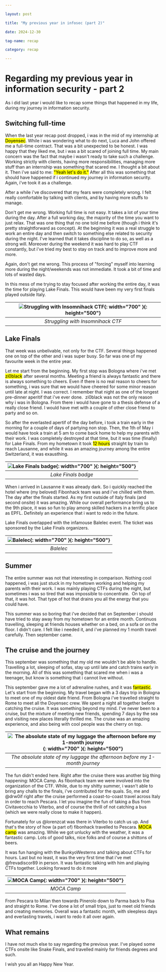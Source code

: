 ```yaml
---

layout: post

title: "My previous year in infosec (part 2)"

date: 2024-12-30

tag-name: recap

category: recap

---
```


# Regarding my previous year in information security - part 2

As i did last year i would like to recap some things that happened in my life, during my journey in information security. 

## Switching full-time

When the last year recap post dropped, i was in the mid of my internship at <mark class="hltr-orange">Doyensec</mark>. While i was wondering what to do next, Luca and John offered me a full-time contract.
That was a bit unexpected to be honest. I was happy that they liked me, but i was a bit scared of joining full time.
My main concern was the fact that maybe i wasn't ready to take such a challenge. Working strictly with clients, having more responsibilities, managing more stuff than an internship was something that scared me.
I thought a bit about it. Then i've said to me: <mark class="hltr-orange">"Yeah let's do it."</mark>
After all this was something that should have happened if i continued my journey in information security. Again, i've took it as a challenge.

After a while i've discovered that my fears were completely wrong. I felt really comfortable by talking with clients, and by having more stuffs to manage. 

Don't get me wrong. Working full time is not easy. It takes a lot of your time during the day. After a full working day, the majority of the time you want to just relax. That was one thing that no one told me before (though i think it's pretty straightforward as concept). 
At the beginning it was a real struggle to work an entire day and then switch to something else related to security during the night. I've learned that it takes discipline to do so, as well as a strong will. 
Moreover during the weekend it was hard to play CTF constantly, but i've tried my best to stay on track and to improve more and more.

Again, don't get me wrong. This process of "forcing" myself into learning more during the night/weekends was not immediate. It took a bit of time and lots of wasted days.

In this mess of me trying to stay focused after working the entire day, it was the time for playing Lake Finals. This would have been my very first finals played outside Italy. 

| ![Struggling with Insomnihack CTF](/images/2024-recap/IMG_2296.jpg){: width="700" }{: height="500"} |
|:--:|
| *Struggling with Insomnihack CTF* |

## Lake Finals

That week was unbelivable, not only for the CTF. Several things happened one on top of the other and i was super busy. So far was one of my favourite week in the entire year.

Let me start from the beginning. My first stop was Bologna where i've met <mark class="hltr-orange">zi0black</mark> after several months. Meeting a friend is always fantastic and there is always something to cheers. Even if there is no real reason to cheers for something, i was sure that we would have cheered for some minor reason until late at night. I was correct. I remember that night as one of the longest pre-dinner aperitif that i've ever done. 
zi0black was not the only reason why i was in Bologna. From there i would have gone to a thesis defense of a really close friend. I would have met with a couple of other close friend to party and so on. 

So after the everlasted apertif of the day before, i took a train early in the morning for a couple of days of partying non stop. Then, the 1th of May i would have took a train at 5 am to come back home to help my parents with their work.
I was completely destroyed at that time, but it was time (finally) for Lake Finals. From my hometown it took <mark class="hltr-orange">12 hours</mark> straight by train to reach Lausanne, and while it was an amazing journey among the entire Switzerland, it was exausthing.

| ![Lake Finals badge](/images/2024-recap/IMG_3319.jpg){: width="700" }{: height="500"} |
|:--:|
| *Lake Finals badge* |

When i arrived in Lausanne it was already dark. So i quickly reached the hotel where (my beloved) Fibonhack team was and i've chilled with them. The day after the finals started.
As my first outside of Italy finals (and second onsite) it was amazing. While our overall performance bring us to the 9th place, it was so fun to play among skilled hackers in a terrific place as EPFL. Definitely an experience that i want to redo in the future.

Lake Finals overlapped with the infamouse Balelec event. The ticket was sponsored by the Lake Finals organizers.

| ![Balelec](/images/2024-recap/IMG_3431.jpg){: width="700" }{: height="500"} |
|:--:|
| *Balelec* |

## Summer
 
The entire summer was not that interesting in comparison. Nothing cool happened, i was just stuck in my hometown working and helping my parents with their work. I was mainly playing CTFs during the night, but sometimes i was so tired that was impossible to concentrate. 
On top of that, it was hot. That type of hot that drains you all the energy that you could have.

This summer was so boring that i've decided that on September i should have tried to stay away from my hometown for an entire month. Continuos travelling, sleeping at friends houses whether on a bed, on a sofa or on the floor. I didn't care. I felt like i needed it, and i've planned my 1 month travel carefully. Then september came.

## The cruise and the journey 

This september was something that my old me wouldn't be able to handle. Travelling a lot, sleeping of sofas, stay up until late and catch trains early in the morning. All of this was something that scared me when i was a teenager, but know is something that i cannot live without. 

This september gave me a lot of adrenaline rushes, and it was <mark class="hltr-orange">fantastic</mark>. Let's start from the beginning. My travel began with a 3 days trip in Bologna to meet one of my oldest date friend.
From Bologna i've travelled straight to Rome to meet all the Doyensec crew. We spent a night all together before catching the cruise. It was something beyond my mind. I've never been to a cruise, but the mixture of meeting new friends, spending 7 days by the sea and visiting new places literally thrilled me.
The cruise was an amazing experience, and also being with cool people was the cherry on top. 

| ![The absolute state of my luggage the afternoon before my 1-month journey](/images/2024-recap/IMG_4341.jpg){: width="700" }{: height="500"} |
|:--:|
| *The absolute state of my luggage the afternoon before my 1-month journey* |
  
The fun didn't ended here. Right after the cruise there was another big thing happening: MOCA Camp. As fibonhack team we were involved into the organization of the CTF. While, due to my shitty summer, i wasn't able to bring any challs to the finals, i've contributed for the quals.
So, me and @drw0if right after the cruise performed a coast-to-coast travel across Italy in order to reach Pescara. I let you imagine the fun of taking a Bus from Civitavecchia to Viterbo, and of course the thrill of not catching a bus (which we were really close to make it happen). 

Fortunately for us @lorenzcat was there in Viterbo to catch us up. And that's the story of how (a part of) fibonhack travelled to Pescara.
<mark class="hltr-orange">MOCA camp</mark> was amazing. While we got unlucky with the weather, it was a fantastic camp. Lots of good talks, nice folks and of course a shittons of beers. 

It was fun hanging with the BunkyoWesterns and talking about CTFs for hours.
Last but no least, it was the very first time that i've met @frevadiscor89 in person. It was fantastic talking with him and playing CTFs together. Looking forward to do it more

| ![MOCA Camp](/images/2024-recap/IMG_4838.jpg){: width="700" }{: height="500"} |
|:--:|
| *MOCA Camp* |
  
From Pescara to Milan then towards Pinerolo down to Parma back to Pisa and straight to Rome. I've done a lot of small trips, just to meet old friends and creating memories. Overall was a fantastic month, with sleepless days and everlasting travels, i want to redo it all over again.

## What remains

I have not much else to say regarding the previous year. I've played some CTFs onsite like Snake Finals, and travelled mainly for friends degrees and such.

  
I wish you all an Happy New Year.


